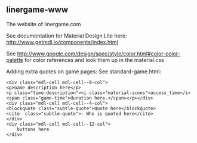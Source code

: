 ## linergame-www
The website of linergame.com

See documentation for Material Design Lite here: http://www.getmdl.io/components/index.html

See http://www.google.com/design/spec/style/color.html#color-color-palette for color references and look them up in the material.css

Adding extra quotes on game pages: See standard-game.html:

```
<div class="mdl-cell mdl-cell--8-col">
<p>Game description here</p>
<p class="time-description"><i class="material-icons">access_time</i> <span class="game-time">duration here.</span></p></div>
<div class="mdl-cell mdl-cell--4-col">
<blockquote class="subtle-quote">Quote here</blockquote>
<cite  class="subtle-quote">- Who is quoted here</cite>
</div>
<div class="mdl-cell mdl-cell--12-col">
    buttons here
</div>

```